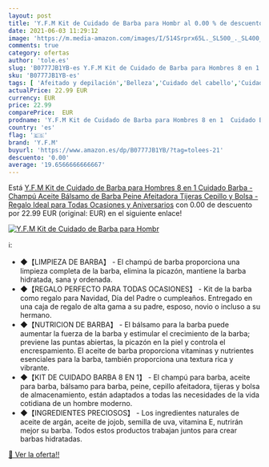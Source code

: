 ```yaml
---
layout: post
title: 'Y.F.M Kit de Cuidado de Barba para Hombr al 0.00 % de descuento'
date: 2021-06-03 11:29:12
image: 'https://m.media-amazon.com/images/I/514Srprx65L._SL500_._SL400_.jpg'
comments: true
category: ofertas
author: 'tole.es'
slug: 'B0777JB1YB-es Y.F.M Kit de Cuidado de Barba para Hombres 8 en 1 Cuidado...'
sku: 'B0777JB1YB-es'
tags: [ 'Afeitado y depilación','Belleza','Cuidado del cabello','Cuidados pre-depilación y afeitado','Productos para el cuidado del cabello','Sets y juegos de pelo','champú','y.f.m', ]
actualPrice: 22.99 EUR
currency: EUR
price: 22.99
comparePrice:  EUR
prodname: 'Y.F.M Kit de Cuidado de Barba para Hombres 8 en 1  Cuidado Barba - Champú  Aceite  Bálsamo de Barba  Peine  Afeitadora  Tijeras  Cepillo y Bolsa - Regalo Ideal para Todas Ocasiones y Aniversarios'
country: 'es'
flag: '🇪🇸'
brand: 'Y.F.M'
buyurl: 'https://www.amazon.es/dp/B0777JB1YB/?tag=tolees-21'
descuento: '0.00'
average: '19.6566666666667'
---
```


Está [Y.F.M Kit de Cuidado de Barba para Hombres 8 en 1  Cuidado Barba - Champú  Aceite  Bálsamo de Barba  Peine  Afeitadora  Tijeras  Cepillo y Bolsa - Regalo Ideal para Todas Ocasiones y Aniversarios](https://www.amazon.es/dp/B0777JB1YB/?tag=tolees-21) con 0.00 de descuento por 22.99 EUR (original:  EUR) en el siguiente enlace!

[![Y.F.M Kit de Cuidado de Barba para Hombr](https://m.media-amazon.com/images/I/514Srprx65L._SL500_._SL400_.jpg)](https://www.amazon.es/dp/B0777JB1YB/?tag=tolees-21)

ℹ️:

- ◆【LIMPIEZA DE BARBA】 - El champú de barba proporciona una limpieza completa de la barba, elimina la picazón, mantiene la barba hidratada, sana y ordenada.
- ◆【REGALO PERFECTO PARA TODAS OCASIONES】 - Kit de la barba como regalo para Navidad, Día del Padre o cumpleaños. Entregado en una caja de regalo de alta gama a su padre, esposo, novio o incluso a su hermano.
- ◆【NUTRICION DE BARBA】 - El bálsamo para la barba puede aumentar la fuerza de la barba y estimular el crecimiento de la barba; previene las puntas abiertas, la picazón en la piel y controla el encrespamiento. El aceite de barba proporciona vitaminas y nutrientes esenciales para la barba, también proporciona una textura rica y vibrante.
- ◆【KIT DE CUIDADO BARBA 8 EN 1】 - El champú para barba, aceite para barba, bálsamo para barba, peine, cepillo afeitadora, tijeras y bolsa de almacenamiento, están adaptados a todas las necesidades de la vida cotidiana de un hombre moderno.
- ◆【INGREDIENTES PRECIOSOS】 - Los ingredientes naturales de aceite de argán, aceite de jojob, semilla de uva, vitamina E, nutrirán mejor su barba. Todos estos productos trabajan juntos para crear barbas hidratadas.

[🛒 Ver la oferta!!](https://www.amazon.es/dp/B0777JB1YB/?tag=tolees-21)
